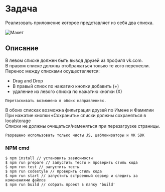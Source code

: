 # Задача
Реализовать приложение которое представляет из себя два списка.

![Макет](https://image.prntscr.com/image/RvC9hNfJS5mm99UJtnYFUQ.png)


## Описание
В левом списке должен быть вывод друзей из профиля vk.com.<br>
В правом списке должны отображаться только те кого перенесли. <br>
Перенос между списками осуществляется: 
- Drag and Drop
- В правый спиок по нажатию кнопки добавить (+)
- удаление из левого списка по нажатию кнопки (Х)

```
Перетаскивать возможено в обоих направлениях.
```
В обоих списках возможна фильтрация друзей по Имене и Фамилии<br>
При нажатие кнопки «Сохранить» списки должны сохраняться в localstorage<br>
Списки не должны очищаться/изменяться при перезагрузке страницы.

```
Разрешено использовать только чисты JS, шаблонизаторы и VK SDK
```

### NPM cmd

```
$ npm install // установить зависимости
$ npm run prepare // запустить тесты и проверить стиль кода
$ npm run test // запустить тесты
$ npm run codestyle // проверить стиль кода
$ npm run start // запустить встроенный сервер и следить за изменениями файлов
$ npm run build // собрать проект в папку 'build'
```
